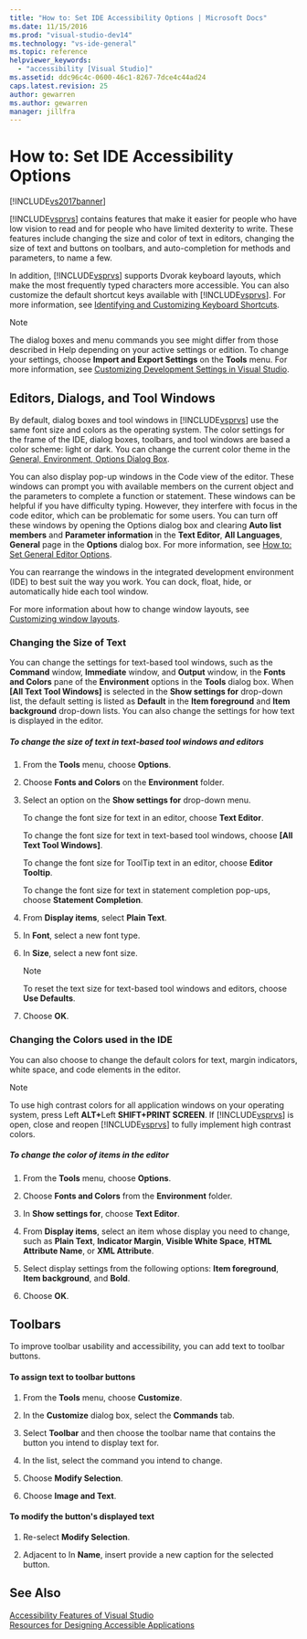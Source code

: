 ```yaml
---
title: "How to: Set IDE Accessibility Options | Microsoft Docs"
ms.date: 11/15/2016
ms.prod: "visual-studio-dev14"
ms.technology: "vs-ide-general"
ms.topic: reference
helpviewer_keywords: 
  - "accessibility [Visual Studio]"
ms.assetid: ddc96c4c-0600-46c1-8267-7dce4c44ad24
caps.latest.revision: 25
author: gewarren
ms.author: gewarren
manager: jillfra
---
```

# How to: Set IDE Accessibility Options
[!INCLUDE[vs2017banner](../../includes/vs2017banner.md)]

  
[!INCLUDE[vsprvs](../../includes/vsprvs-md.md)] contains features that make it easier for people who have low vision to read and for people who have limited dexterity to write. These features include changing the size and color of text in editors, changing the size of text and buttons on toolbars, and auto-completion for methods and parameters, to name a few.  
  
 In addition, [!INCLUDE[vsprvs](../../includes/vsprvs-md.md)] supports Dvorak keyboard layouts, which make the most frequently typed characters more accessible. You can also customize the default shortcut keys available with [!INCLUDE[vsprvs](../../includes/vsprvs-md.md)]. For more information, see [Identifying and Customizing Keyboard Shortcuts](../../ide/identifying-and-customizing-keyboard-shortcuts-in-visual-studio.md).  
  
> [!NOTE]
>  The dialog boxes and menu commands you see might differ from those described in Help depending on your active settings or edition. To change your settings, choose **Import and Export Settings** on the **Tools** menu. For more information, see [Customizing Development Settings in Visual Studio](http://msdn.microsoft.com/22c4debb-4e31-47a8-8f19-16f328d7dcd3).  
  
## Editors, Dialogs, and Tool Windows  
 By default, dialog boxes and tool windows in [!INCLUDE[vsprvs](../../includes/vsprvs-md.md)] use the same font size and colors as the operating system. The color settings for the frame of the IDE, dialog boxes, toolbars, and tool windows are based a color scheme: light or dark. You can change the current color theme in the [General, Environment, Options Dialog Box](../../ide/reference/general-environment-options-dialog-box.md).  
  
 You can also display pop-up windows in the Code view of the editor. These windows can prompt you with available members on the current object and the parameters to complete a function or statement. These windows can be helpful if you have difficulty typing. However, they interfere with focus in the code editor, which can be problematic for some users. You can turn off these windows by opening the Options dialog box and clearing **Auto list members** and **Parameter information** in the **Text Editor**, **All Languages**, **General** page in the **Options** dialog box. For more information, see [How to: Set General Editor Options](http://msdn.microsoft.com/704e4a7b-2162-4bed-8a47-f4f6ffec98c2).  
  
 You can rearrange the windows in the integrated development environment (IDE) to best suit the way you work. You can dock, float, hide, or automatically hide each tool window.  
  
 For more information about how to change window layouts, see [Customizing window layouts](../../ide/customizing-window-layouts-in-visual-studio.md).  
  
### Changing the Size of Text  
 You can change the settings for text-based tool windows, such as the **Command** window, **Immediate** window, and **Output** window, in the **Fonts and Colors** pane of the **Environment** options in the **Tools** dialog box. When **[All Text Tool Windows]** is selected in the **Show settings for** drop-down list, the default setting is listed as **Default** in the **Item foreground** and **Item background** drop-down lists. You can also change the settings for how text is displayed in the editor.  
  
##### To change the size of text in text-based tool windows and editors  
  
1.  From the **Tools** menu, choose **Options**.  
  
2.  Choose **Fonts and Colors** on the **Environment** folder.  
  
3.  Select an option on the **Show settings for** drop-down menu.  
  
     To change the font size for text in an editor, choose **Text Editor**.  
  
     To change the font size for text in text-based tool windows, choose **[All Text Tool Windows]**.  
  
     To change the font size for ToolTip text in an editor, choose **Editor Tooltip**.  
  
     To change the font size for text in statement completion pop-ups, choose **Statement Completion**.  
  
4.  From **Display items**, select **Plain Text**.  
  
5.  In **Font**, select a new font type.  
  
6.  In **Size**, select a new font size.  
  
    > [!NOTE]
    >  To reset the text size for text-based tool windows and editors, choose **Use Defaults**.  
  
7.  Choose **OK**.  
  
### Changing the Colors used in the IDE  
 You can also choose to change the default colors for text, margin indicators, white space, and code elements in the editor.  
  
> [!NOTE]
>  To use high contrast colors for all application windows on your operating system, press Left <strong>ALT+</strong>Left **SHIFT+PRINT SCREEN**. If [!INCLUDE[vsprvs](../../includes/vsprvs-md.md)] is open, close and reopen [!INCLUDE[vsprvs](../../includes/vsprvs-md.md)] to fully implement high contrast colors.  
  
##### To change the color of items in the editor  
  
1.  From the **Tools** menu, choose **Options**.  
  
2.  Choose **Fonts and Colors** from the **Environment** folder.  
  
3.  In **Show settings for**, choose **Text Editor**.  
  
4.  From **Display items**, select an item whose display you need to change, such as **Plain Text**, **Indicator Margin**, **Visible White Space**, **HTML Attribute Name**, or **XML Attribute**.  
  
5.  Select display settings from the following options: **Item foreground**, **Item background**, and **Bold**.  
  
6.  Choose **OK**.  
  
## Toolbars  
 To improve toolbar usability and accessibility, you can add text to toolbar buttons.  
  
#### To assign text to toolbar buttons  
  
1.  From the **Tools** menu, choose **Customize**.  
  
2.  In the **Customize** dialog box, select the **Commands** tab.  
  
3.  Select **Toolbar** and then choose the toolbar name that contains the button you intend to display text for.  
  
4.  In the list, select the command you intend to change.  
  
5.  Choose **Modify Selection**.  
  
6.  Choose **Image and Text**.  
  
#### To modify the button's displayed text  
  
1.  Re-select **Modify Selection**.  
  
2.  Adjacent to In **Name**, insert provide a new caption for the selected button.  
  
## See Also  
 [Accessibility Features of Visual Studio](../../ide/reference/accessibility-features-of-visual-studio.md)   
 [Resources for Designing Accessible Applications](../../ide/reference/resources-for-designing-accessible-applications.md)
